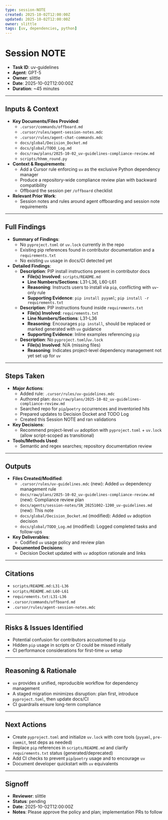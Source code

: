 ```yaml
---
type: session-NOTE
created: 2025-10-02T12:00:00Z
updated: 2025-10-02T12:00:00Z
owner: slittle
tags: [uv, dependencies, python]
---
```


# Session NOTE

- **Task ID**: uv-guidelines
- **Agent**: GPT-5
- **Owner**: slittle
- **Date**: 2025-10-02T12:00:00Z
- **Duration**: ~45 minutes

---

## Inputs & Context

- **Key Documents/Files Provided**:
  - `.cursor/commands/offboard.md`
  - `.cursor/rules/agent-session-notes.mdc`
  - `.cursor/rules/agent-chat-commands.mdc`
  - `docs/global/Decision_Docket.md`
  - `docs/global/TODO_Log.md`
  - `docs/raw/plans/2025-10-02_uv-guidelines-compliance-review.md`
  - `scripts/hhmm_round.py`
- **Context & Requirements**:
  - Add a Cursor rule enforcing `uv` as the exclusive Python dependency manager
  - Produce a repository-wide compliance review plan with backward compatibility
  - Offboard the session per `/offboard` checklist
- **Relevant Prior Work**:
  - Session notes and rules around agent offboarding and session note requirements

---

## Full Findings

- **Summary of Findings**:
  - No `pyproject.toml` or `uv.lock` currently in the repo
  - Existing pip references found in contributor documentation and a `requirements.txt`
  - No existing `uv` usage in docs/CI detected yet
- **Detailed Findings**:
  - **Description**: PIP install instructions present in contributor docs
    - **File(s) Involved**: `scripts/README.md`
    - **Line Numbers/Sections**: L31-L36, L60-L61
    - **Reasoning**: Instructs users to install via `pip`, conflicting with `uv`-only rule
    - **Supporting Evidence**: `pip install pyyaml`; `pip install -r requirements.txt`
  - **Description**: PIP instructions found inside `requirements.txt`
    - **File(s) Involved**: `requirements.txt`
    - **Line Numbers/Sections**: L31-L36
    - **Reasoning**: Encourages `pip install`, should be replaced or marked generated with `uv` guidance
    - **Supporting Evidence**: Inline examples referencing `pip`
  - **Description**: No `pyproject.toml`/`uv.lock`
    - **File(s) Involved**: N/A (missing files)
    - **Reasoning**: Indicates project-level dependency management not yet set up for `uv`

---

## Steps Taken

- **Major Actions**:
  - Added rule: `.cursor/rules/uv-guidelines.mdc`
  - Authored plan: `docs/raw/plans/2025-10-02_uv-guidelines-compliance-review.md`
  - Searched repo for `pip`/`poetry` occurrences and inventoried hits
  - Prepared updates to Decision Docket and TODO Log
  - Created this Session NOTE and ran validations
- **Key Decisions**:
  - Recommend project-level `uv` adoption with `pyproject.toml` + `uv.lock` (allow script-scoped as transitional)
- **Tools/Methods Used**:
  - Semantic and regex searches; repository documentation review

---

## Outputs

- **Files Created/Modified**:
  - `.cursor/rules/uv-guidelines.mdc` (new): Added `uv` dependency management rule
  - `docs/raw/plans/2025-10-02_uv-guidelines-compliance-review.md` (new): Compliance review plan
  - `docs/agents/session-notes/SN_20251002-1200_uv-guidelines.md` (new): This note
  - `docs/global/Decision_Docket.md` (modified): Added `uv` adoption decision
  - `docs/global/TODO_Log.md` (modified): Logged completed tasks and follow-ups
- **Key Deliverables**:
  - Codified `uv` usage policy and review plan
- **Documented Decisions**:
  - Decision Docket updated with `uv` adoption rationale and links

---

## Citations

- `scripts/README.md:L31-L36`
- `scripts/README.md:L60-L61`
- `requirements.txt:L31-L36`
- `.cursor/commands/offboard.md`
- `.cursor/rules/agent-session-notes.mdc`

---

## Risks & Issues Identified

- Potential confusion for contributors accustomed to `pip`
- Hidden `pip` usage in scripts or CI could be missed initially
- CI performance considerations for first-time `uv` setup

---

## Reasoning & Rationale

- `uv` provides a unified, reproducible workflow for dependency management
- A staged migration minimizes disruption: plan first, introduce `pyproject.toml`, then update docs/CI
- CI guardrails ensure long-term compliance

---

## Next Actions

- Create `pyproject.toml` and initialize `uv.lock` with core tools (`pyyaml`, `pre-commit`, test deps as needed)
- Replace `pip` references in `scripts/README.md` and clarify `requirements.txt` status (generated/deprecated)
- Add CI checks to prevent `pip`/`poetry` usage and to encourage `uv`
- Document developer quickstart with `uv` equivalents

---

## Signoff

- **Reviewer**: slittle
- **Status**: pending
- **Date**: 2025-10-02T12:00:00Z
- **Notes**: Please approve the policy and plan; implementation PRs to follow
